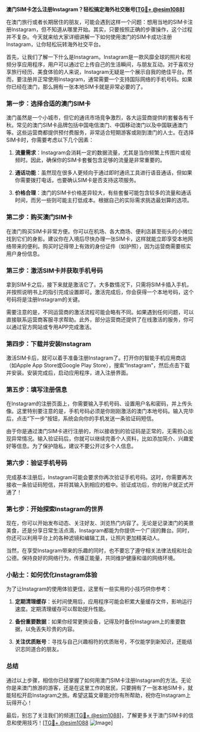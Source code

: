 **澳门SIM卡怎么注册Instagram？轻松搞定海外社交账号[[TG💪+ @esim1088](https://t.me/s/esim1088)]**

在澳门旅行或者长期居住的朋友，可能会遇到这样一个问题：想用当地的SIM卡注册Instagram，但不知道从哪里开始。其实，只要按照正确的步骤操作，这个过程并不复杂。今天就来给大家详细讲解一下如何使用澳门的SIM卡成功注册Instagram，让你轻松玩转海外社交平台。

首先，让我们了解一下什么是Instagram。Instagram是一款风靡全球的照片和视频分享应用程序，用户可以通过它上传自己的生活瞬间，与朋友互动。对于喜欢分享旅行经历、美食体验的人来说，Instagram无疑是一个展示自我的绝佳平台。然而，要注册并正常使用Instagram，通常需要一个支持国际网络的手机号码。如果你已经在澳门，那么拥有一张本地SIM卡就是非常必要的了。

### **第一步：选择合适的澳门SIM卡**

澳门虽然是一个小城市，但它的通讯市场竞争激烈，各大运营商提供的套餐各有千秋。常见的澳门SIM卡品牌包括中国电信澳门、中国移动澳门以及中国联通澳门等。这些运营商都提供预付费服务，非常适合短期游客或刚到澳门的人士。在选择SIM卡时，你需要考虑以下几个因素：

1. **流量需求**：Instagram会消耗一定的数据流量，尤其是当你频繁上传图片或视频时。因此，确保你的SIM卡套餐包含足够的流量是非常重要的。
   
2. **通话功能**：虽然现在很多人更倾向于通过即时通讯工具进行语音通话，但如果你需要拨打电话，也要确认SIM卡是否支持这项服务。
   
3. **价格合理**：澳门的SIM卡价格差异较大，有些套餐可能包含较多的流量和通话时间，而另一些则可能主打低成本。根据自己的实际需求挑选最划算的选项。

### **第二步：购买澳门SIM卡**

在澳门购买SIM卡非常方便。你可以在机场、各大商场、便利店甚至街头的小摊位找到它们的身影。建议你在入境后尽快办理一张SIM卡，这样就能立即享受本地网络带来的便利。购买时记得带上有效的身份证件（如护照），因为运营商需要核实用户身份信息。

### **第三步：激活SIM卡并获取手机号码**

拿到SIM卡之后，接下来就是激活它了。大多数情况下，只需将SIM卡插入手机，并按照说明书上的指引完成设置即可。激活完成后，你会获得一个本地号码，这个号码将是注册Instagram的关键。

需要注意的是，不同运营商的激活流程可能会略有不同。如果遇到任何问题，可以直接联系运营商客服寻求帮助。此外，部分运营商还提供了在线激活的服务，你可以通过官方网站或专用APP完成激活。

### **第四步：下载并安装Instagram**

激活SIM卡后，就可以着手准备注册Instagram了。打开你的智能手机应用商店（如Apple App Store或Google Play Store），搜索“Instagram”，然后点击下载并安装。安装完成后，启动应用程序，进入注册界面。

### **第五步：填写注册信息**

在Instagram的注册页面上，你需要输入手机号码、设置用户名和密码，并上传头像。这里特别要注意的是，手机号码必须是你刚刚激活的澳门本地号码。输入完毕后，点击“下一步”按钮，系统会向你的手机发送一条验证码短信。

由于你是通过澳门SIM卡进行注册的，所以接收到的验证码是正常的，无需担心出现异常情况。输入验证码后，你就可以继续完善个人资料，比如添加简介、兴趣爱好等信息。为了保护隐私，建议不要公开过多个人信息。

### **第六步：验证手机号码**

完成基本注册后，Instagram可能会要求你再次验证手机号码。这时，你需要再次接收一条验证码短信，并将其输入到相应的框中。验证成功后，你的账户就正式开通了！

### **第七步：开始探索Instagram的世界**

现在，你可以开始发布动态、关注好友、浏览热门内容了。无论是记录澳门的美景美食，还是分享日常生活点滴，Instagram都能为你提供一个广阔的舞台。同时，你还可以利用平台上的各种滤镜和编辑工具，让照片更加精美动人。

当然，在享受Instagram带来的乐趣的同时，也不要忘了遵守相关法律法规和社会公德。保持良好的网络行为，传播正能量，共同维护健康和谐的网络环境。

### **小贴士：如何优化Instagram体验**

为了让Instagram的使用体验更佳，这里有一些实用的小技巧供你参考：

1. **定期清理缓存**：长时间使用后，应用程序可能会积累大量缓存文件，影响运行速度。定期清理缓存可以帮助提升性能。
   
2. **备份重要数据**：如果你经常更换设备，记得及时备份Instagram上的重要数据，以免丢失珍贵的内容。
   
3. **关注优质账号**：寻找与自己兴趣相符的优质账号，不仅能学到新知识，还能结识志同道合的朋友。

### **总结**

通过以上步骤，相信你已经掌握了如何用澳门SIM卡注册Instagram的方法。无论你是来澳门旅游的游客，还是在这里工作的居民，只要拥有了一张本地SIM卡，就能轻松开启Instagram之旅。希望这篇文章能对你有所帮助，祝你在Instagram上玩得开心！

最后，别忘了关注我们的频道[[TG💪+ @esim1088](https://t.me/s/esim1088)]，了解更多关于澳门SIM卡的信息和使用技巧！[[TG💪+ @esim1088](https://t.me/s/esim1088) ![Image](https://i.postimg.cc/4NQfJmqS/Snipaste-2025-05-13-00-14-12.png)]